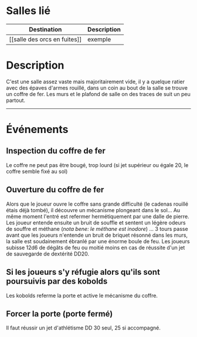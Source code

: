# Salles lié

| Destination                  | Description |
| ---------------------------- | ----------- |
| [[salle des orcs en fuites]] | exemple     |
# Description
C'est une salle assez vaste mais majoritairement vide, il y a quelque ratier avec des épaves d'armes rouillé, dans un coin au bout de la salle se trouve un coffre de fer. Les murs et le plafond de salle on des traces de suit un peu partout.
___
# Événements
## Inspection du coffre de fer
Le coffre ne peut pas être bougé, trop lourd (si jet supérieur ou égale 20, le coffre semble fixé au sol)
## Ouverture du coffre de fer
Alors que le joueur ouvre le coffre sans grande difficulté (le cadenas rouillé étais déjà tombé), il découvre un mécanisme plongeant dans le sol... Au même moment l'entré est refermer hermétiquement par une dalle de pierre.  Les joueur entende ensuite un bruit de souffle et sentent un légère odeurs de souffre et méthane (*nota bene: le méthane est inodore*) ... 3 tours passe avant que les joueurs n'entende un bruit de briquet résonné dans les murs, la salle est soudainement ébranlé par une énorme boule de feu. Les joueurs subisse 12d6 de dégâts de feu ou moitié moins en cas de réussite d'un jet de sauvegarde de dextérité DD20.
## Si les joueurs s'y réfugie alors qu'ils sont poursuivis par des kobolds
Les kobolds referme la porte et active le mécanisme du coffre.
## Forcer la porte (porte fermé)
Il faut réussir un jet d'athlétisme DD 30 seul, 25 si accompagné.